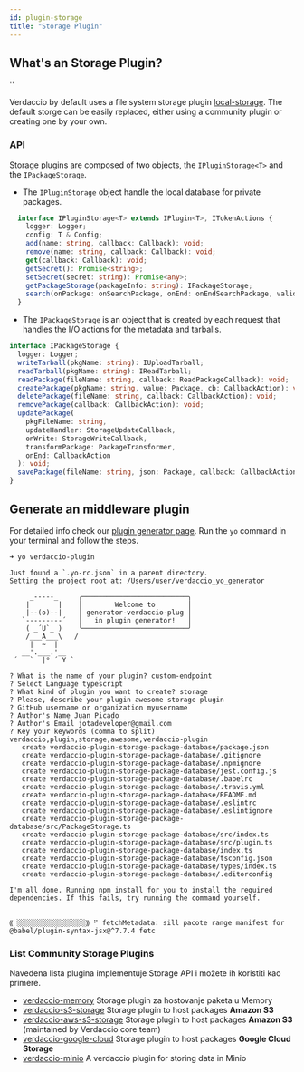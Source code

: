 ```yaml
---
id: plugin-storage
title: "Storage Plugin"
---
```


## What's an Storage Plugin?

<div id="codefund">''</div>

Verdaccio by default uses a file system storage plugin [local-storage](https://github.com/verdaccio/local-storage). The default storge can be easily replaced, either using a community plugin or creating one by your own.

### API

Storage plugins are composed of two objects, the `IPluginStorage<T>` and the `IPackageStorage`.

* The `IPluginStorage` object handle the local database for private packages.

```typescript
  interface IPluginStorage<T> extends IPlugin<T>, ITokenActions {
    logger: Logger;
    config: T & Config;
    add(name: string, callback: Callback): void;
    remove(name: string, callback: Callback): void;
    get(callback: Callback): void;
    getSecret(): Promise<string>;
    setSecret(secret: string): Promise<any>;
    getPackageStorage(packageInfo: string): IPackageStorage;
    search(onPackage: onSearchPackage, onEnd: onEndSearchPackage, validateName: onValidatePackage): void;
  }
```
* The `IPackageStorage` is an object that is created by each request that handles the I/O actions for the metadata and tarballs.

```typescript
interface IPackageStorage {
  logger: Logger;
  writeTarball(pkgName: string): IUploadTarball;
  readTarball(pkgName: string): IReadTarball;
  readPackage(fileName: string, callback: ReadPackageCallback): void;
  createPackage(pkgName: string, value: Package, cb: CallbackAction): void;
  deletePackage(fileName: string, callback: CallbackAction): void;
  removePackage(callback: CallbackAction): void;
  updatePackage(
    pkgFileName: string,
    updateHandler: StorageUpdateCallback,
    onWrite: StorageWriteCallback,
    transformPackage: PackageTransformer,
    onEnd: CallbackAction
  ): void;
  savePackage(fileName: string, json: Package, callback: CallbackAction): void;
}
```

## Generate an middleware plugin

For detailed info check our [plugin generator page](plugin-generator). Run the `yo` command in your terminal and follow the steps.

```
➜ yo verdaccio-plugin

Just found a `.yo-rc.json` in a parent directory.
Setting the project root at: /Users/user/verdaccio_yo_generator

     _-----_     ╭──────────────────────────╮
    |       |    │        Welcome to        │
    |--(o)--|    │ generator-verdaccio-plug │
   `---------´   │   in plugin generator!   │
    ( _´U`_ )    ╰──────────────────────────╯
    /___A___\   /
     |  ~  |
   __'.___.'__
 ´   `  |° ´ Y `

? What is the name of your plugin? custom-endpoint
? Select Language typescript
? What kind of plugin you want to create? storage
? Please, describe your plugin awesome storage plugin
? GitHub username or organization myusername
? Author's Name Juan Picado
? Author's Email jotadeveloper@gmail.com
? Key your keywords (comma to split) verdaccio,plugin,storage,awesome,verdaccio-plugin
   create verdaccio-plugin-storage-package-database/package.json
   create verdaccio-plugin-storage-package-database/.gitignore
   create verdaccio-plugin-storage-package-database/.npmignore
   create verdaccio-plugin-storage-package-database/jest.config.js
   create verdaccio-plugin-storage-package-database/.babelrc
   create verdaccio-plugin-storage-package-database/.travis.yml
   create verdaccio-plugin-storage-package-database/README.md
   create verdaccio-plugin-storage-package-database/.eslintrc
   create verdaccio-plugin-storage-package-database/.eslintignore
   create verdaccio-plugin-storage-package-database/src/PackageStorage.ts
   create verdaccio-plugin-storage-package-database/src/index.ts
   create verdaccio-plugin-storage-package-database/src/plugin.ts
   create verdaccio-plugin-storage-package-database/index.ts
   create verdaccio-plugin-storage-package-database/tsconfig.json
   create verdaccio-plugin-storage-package-database/types/index.ts
   create verdaccio-plugin-storage-package-database/.editorconfig

I'm all done. Running npm install for you to install the required dependencies. If this fails, try running the command yourself.


⸨ ░░░░░░░░░░░░░░░░░⸩ ⠋ fetchMetadata: sill pacote range manifest for @babel/plugin-syntax-jsx@^7.7.4 fetc
```

### List Community Storage Plugins

Navedena lista plugina implementuje Storage API i možete ih koristiti kao primere.

* [verdaccio-memory](https://github.com/verdaccio/verdaccio-memory) Storage plugin za hostovanje paketa u Memory
* [verdaccio-s3-storage](https://github.com/remitly/verdaccio-s3-storage) Storage plugin to host packages **Amazon S3**
* [verdaccio-aws-s3-storage](https://github.com/verdaccio/monorepo/tree/master/plugins/aws-s3-storage) Storage plugin to host packages **Amazon S3** (maintained by Verdaccio core team)
* [verdaccio-google-cloud](https://github.com/verdaccio/verdaccio-google-cloud) Storage plugin to host packages **Google Cloud Storage**
* [verdaccio-minio](https://github.com/barolab/verdaccio-minio) A verdaccio plugin for storing data in Minio

